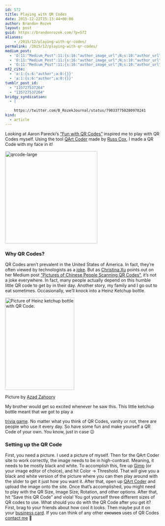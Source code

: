 ```yaml
---
id: 572
title: Playing with QR Codes
date: 2015-12-22T15:13:44+00:00
author: Brandon Rozek
layout: post
guid: https://brandonrozek.com/?p=572
aliases:
    - /2015/12/playing-with-qr-codes/
permalink: /2015/12/playing-with-qr-codes/
medium_post:
  - 'O:11:"Medium_Post":11:{s:16:"author_image_url";N;s:10:"author_url";N;s:11:"byline_name";N;s:12:"byline_email";N;s:10:"cross_link";N;s:2:"id";N;s:21:"follower_notification";N;s:7:"license";N;s:14:"publication_id";N;s:6:"status";N;s:3:"url";N;}'
  - 'O:11:"Medium_Post":11:{s:16:"author_image_url";N;s:10:"author_url";N;s:11:"byline_name";N;s:12:"byline_email";N;s:10:"cross_link";N;s:2:"id";N;s:21:"follower_notification";N;s:7:"license";N;s:14:"publication_id";N;s:6:"status";N;s:3:"url";N;}'
  - 'O:11:"Medium_Post":11:{s:16:"author_image_url";N;s:10:"author_url";N;s:11:"byline_name";N;s:12:"byline_email";N;s:10:"cross_link";N;s:2:"id";N;s:21:"follower_notification";N;s:7:"license";N;s:14:"publication_id";N;s:6:"status";N;s:3:"url";N;}'
mf2_cite:
  - 'a:1:{s:6:"author";a:0:{}}'
  - 'a:1:{s:6:"author";a:0:{}}'
tumblr_post_id:
  - "135727537264"
  - "135727537264"
bridgy_syndication:
  - |
    
    https://twitter.com/B_RozekJournal/status/790337750280970241
kind:
  - article
---
```

Looking at Aaron Parecki&#8217;s [&#8220;Fun with QR Codes&#8221;](https://aaronparecki.com/articles/2015/10/05/1/fun-with-qr-codes) inspired me to play with QR Codes myself. Using the tool [QArt Coder](http://research.swtch.com/qr/draw) made by [Russ Cox](https://plus.google.com/116810148281701144465), I made a QR Code with my face in it!

<!--more-->

<img class="alignnone size-medium wp-image-579" src="https://brandonrozek.com/wp-content/uploads/2016/10/qrcode-large-1.png" alt="qrcode-large" width="300" height="300" /> 

### Why QR Codes?

QR Codes aren&#8217;t prevalent in the United States of America. In fact, they&#8217;re often viewed by technologists as a [joke](http://picturesofpeoplescanningqrcodes.tumblr.com/). But as [Christina Xu](http://www.christinaxu.org/) points out on her Medium post [&#8220;Pictures of Chinese People Scanning QR Codes&#8221;](https://medium.com/chrysaora-weekly/pictures-of-chinese-people-scanning-qr-codes-a564047ec58f), it&#8217;s not a joke everywhere. In fact, many people actually depend on this humble little QR code to get by in their day. Another story, my family and I go out to eat sometimes. Occasionally, we&#8217;ll knock into a Heinz Ketchup bottle. 

<div id="attachment_573" style="width: 235px" class="wp-caption aligncenter">
  <img aria-describedby="caption-attachment-573" class="size-medium wp-image-573" src="https://brandonrozek.com/wp-content/uploads/2016/10/heinz-2-768x1024.jpg" alt="Picture of Heinz ketchup bottle with QR Code." width="225" height="300" />

  <p id="caption-attachment-573" class="wp-caption-text">
    Picture by <a href="http://azadzahoory.com/2014/07/03/when-the-product-becomes-an-ad/">Azad Zahoory</a>
  </p>
</div> My brother would get so excited whenever he saw this. This little ketchup bottle meant that we got to play a 

<a href="http://www.heinztablegames.com/game_selector.html" rel="nofollow" class="broken_link">trivia game</a>. No matter what you think of QR Codes, vanity or not, there are people who use it every day. So have some fun and make yourself a QR Code of your own. You know, just in case 😉

### Setting up the QR Code

First, you need a picture. I used a picture of myself. Then for the QArt Coder site to work correctly, the image needs to be in high-contrast. Meaning, it needs to be mostly black and white. To accomplish this, fire up [Gimp](https://www.gimp.org/) (or your image editor of choice), and hit Color -> Threshold. That will give you a black and white version of the picture where you can then play around with the slider to get it just how you want it. After that, open up [QArt Coder](http://research.swtch.com/qr/draw) and upload the image onto the site. Once that&#8217;s accomplished, you might need to play with the QR Size, Image Size, Rotation, and other options. After that, hit &#8220;Save this QR Code&#8221; and viola! You got yourself three different sizes of QR codes to use. What should you do with the QR Code after you get it? First, brag to your friends about how cool it looks. Then maybe put it on your [business card](https://www.webdesignerdepot.com/2011/07/30-creative-qr-code-business-cards/). If you can think of any other <del>excuses</del> uses of QR Codes [contact me](mailto:hello@brandonrozek.com) 🙂